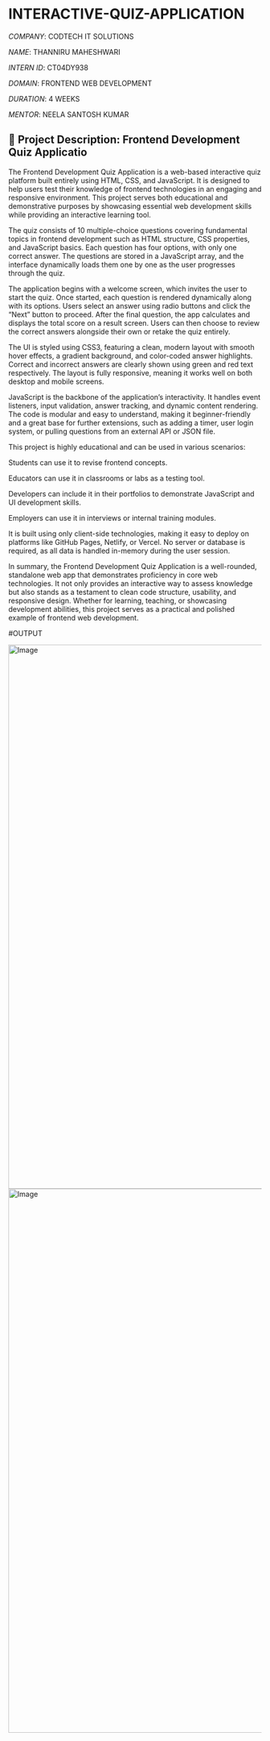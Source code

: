 # INTERACTIVE-QUIZ-APPLICATION

*COMPANY*: CODTECH IT SOLUTIONS

*NAME*: THANNIRU MAHESHWARI

*INTERN ID*: CT04DY938

*DOMAIN*: FRONTEND WEB DEVELOPMENT

*DURATION*: 4 WEEKS

*MENTOR*: NEELA SANTOSH KUMAR

## 📄 Project Description: Frontend Development Quiz Applicatio

The Frontend Development Quiz Application is a web-based interactive quiz platform built entirely using HTML, CSS, and JavaScript. It is designed to help users test their knowledge of frontend technologies in an engaging and responsive environment. This project serves both educational and demonstrative purposes by showcasing essential web development skills while providing an interactive learning tool.

The quiz consists of 10 multiple-choice questions covering fundamental topics in frontend development such as HTML structure, CSS properties, and JavaScript basics. Each question has four options, with only one correct answer. The questions are stored in a JavaScript array, and the interface dynamically loads them one by one as the user progresses through the quiz.

The application begins with a welcome screen, which invites the user to start the quiz. Once started, each question is rendered dynamically along with its options. Users select an answer using radio buttons and click the “Next” button to proceed. After the final question, the app calculates and displays the total score on a result screen. Users can then choose to review the correct answers alongside their own or retake the quiz entirely.

The UI is styled using CSS3, featuring a clean, modern layout with smooth hover effects, a gradient background, and color-coded answer highlights. Correct and incorrect answers are clearly shown using green and red text respectively. The layout is fully responsive, meaning it works well on both desktop and mobile screens.

JavaScript is the backbone of the application’s interactivity. It handles event listeners, input validation, answer tracking, and dynamic content rendering. The code is modular and easy to understand, making it beginner-friendly and a great base for further extensions, such as adding a timer, user login system, or pulling questions from an external API or JSON file.

This project is highly educational and can be used in various scenarios:

Students can use it to revise frontend concepts.

Educators can use it in classrooms or labs as a testing tool.

Developers can include it in their portfolios to demonstrate JavaScript and UI development skills.

Employers can use it in interviews or internal training modules.

It is built using only client-side technologies, making it easy to deploy on platforms like GitHub Pages, Netlify, or Vercel. No server or database is required, as all data is handled in-memory during the user session.

In summary, the Frontend Development Quiz Application is a well-rounded, standalone web app that demonstrates proficiency in core web technologies. It not only provides an interactive way to assess knowledge but also stands as a testament to clean code structure, usability, and responsive design. Whether for learning, teaching, or showcasing development abilities, this project serves as a practical and polished example of frontend web development.

#OUTPUT

<img width="1920" height="1080" alt="Image" src="https://github.com/user-attachments/assets/63f02ff0-f0bd-4225-a737-d36336030434" />

<img width="1920" height="1080" alt="Image" src="https://github.com/user-attachments/assets/a9c440ea-00e6-4882-9ba2-acc35473fa3b" />

